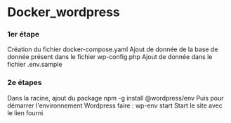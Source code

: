 # Docker_wordpress

### 1er étape

Création du fichier docker-compose.yaml 
Ajout de donnée de la base de donnée présent dans le fichier wp-config.php
Ajout de donnée dans le fichier .env.sample

### 2e étapes

Dans la racine, ajout du package npm -g install @wordpress/env
Puis pour démarrer l'environnement Wordpress faire : wp-env start
Start le site avec le lien fourni

